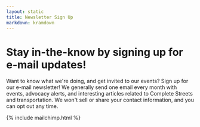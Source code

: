 ```yaml
---
layout: static
title: Newsletter Sign Up
markdown: kramdown
---
```

# Stay in-the-know by signing up for e-mail updates!

Want to know what we're doing, and get invited to our events? Sign up for our e-mail newsletter! We generally send one email every month with events, advocacy alerts, and interesting articles related to Complete Streets and transportation. We won't sell or share your contact information, and you can opt out any time.

{% include mailchimp.html %}